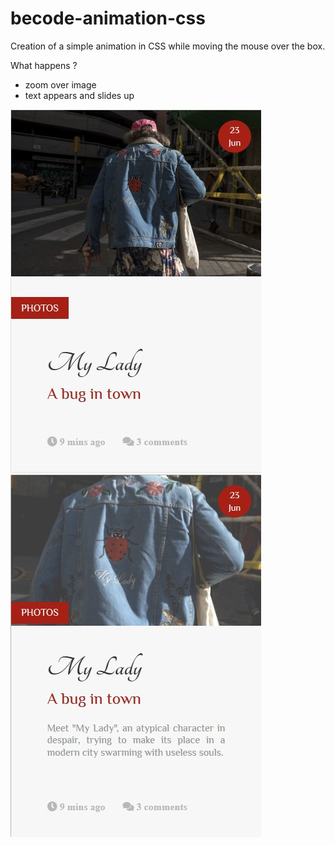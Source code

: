 # becode-animation-css

Creation of a simple animation in CSS while moving the mouse over the box.

What happens ?
* zoom over image
* text appears and slides up

![Animation1](./animationCSS1.jpg)
![Animation2](./animationCSS2.jpg)


